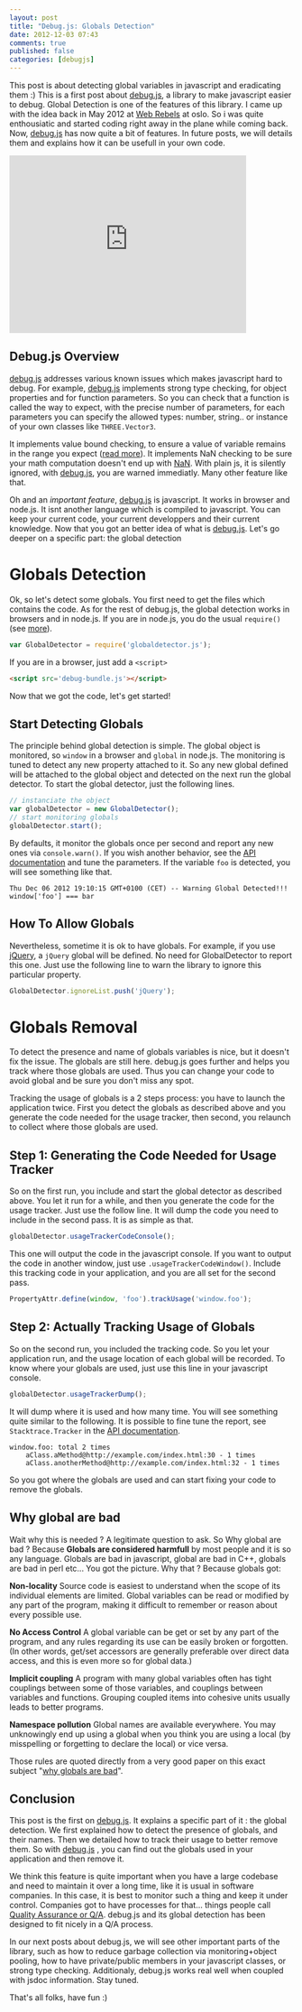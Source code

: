 ```yaml
---
layout: post
title: "Debug.js: Globals Detection"
date: 2012-12-03 07:43
comments: true
published: false
categories: [debugjs]
---
```


This post is about detecting global variables in javascript and eradicating them :)
This is a first post about [debug.js](https://github.com/jeromeetienne/debug.js),
a library to make javascript easier to debug.
Global Detection is one of the features of this library.
I came up with the idea back in May 2012 at 
[Web Rebels](https://twitter.com/web_rebels) at oslo.
So i was quite enthousiatic and started coding right away in the plane while coming back.
Now, [debug.js](https://github.com/jeromeetienne/debug.js) has now quite a bit of features. 
In future posts, we will details them and explains how it can be usefull in your own code. 

<iframe width="420" height="315" src="http://www.youtube.com/embed/dZzs4q3NFu8" frameborder="0" allowfullscreen></iframe>

<!-- more -->

## Debug.js Overview
[debug.js](https://github.com/jeromeetienne/debug.js) addresses various known issues which makes javascript hard to debug.
For example, [debug.js](https://github.com/jeromeetienne/debug.js) implements strong type checking, 
for object properties and for function parameters. So you can check that a function is 
called the way to expect, with the precise number of parameters, for each parameters you
can specify the allowed types: number, string.. or instance of your own classes 
like ```THREE.Vector3```.

It implements value bound checking, to ensure a value of variable remains in the range 
you expect ([read more](http://en.wikipedia.org/wiki/Bounds_checking)).
It implements NaN checking to be sure your math computation 
doesn't end up with [NaN](https://developer.mozilla.org/en-US/docs/JavaScript/Reference/Global_Objects/NaN).
With plain js, it is silently ignored, with [debug.js](https://github.com/jeromeetienne/debug.js), you are warned immediatly. 
Many other feature like that. 

Oh and an *important feature*, 
[debug.js](https://github.com/jeromeetienne/debug.js)
is javascript. 
It works in browser and node.js.
It isnt another language which is compiled to javascript.
You can keep your current code, your current developpers and their current knowledge.
Now that you got an better idea of what is [debug.js](https://github.com/jeromeetienne/debug.js).
Let's go deeper on a specific part: the global detection


# Globals Detection 

Ok, so let's detect some globals.
You first need to get the files which contains the code.
As for the rest of debug.js, the global detection works in browsers and in node.js.
If you are in node.js, you do the usual ```require()```
(see [more](http://nodejs.org/api/globals.html#globals_require)).

```javascript
var GlobalDetector = require('globaldetector.js');
```

If you are in a browser, just add a ```<script>```

```html
<script src='debug-bundle.js'></script>
```

Now that we got the code, let's get started!

## Start Detecting Globals
The principle behind global detection is simple. 
The global object is monitored, so ```window``` in a browser and ```global``` in node.js.
The monitoring is tuned to detect any new property attached to it.
So any new global defined will be attached to the global object and detected on the next run 
the global detector.
To start the global detector, just the following lines. 

```javascript
// instanciate the object
var globalDetector = new GlobalDetector();
// start monitoring globals 
globalDetector.start();
```

By defaults, it monitor the globals once per second
and report any new ones via ```console.warn()```.
If you wish another behavior, see the [API documentation](http://jeromeetienne.github.com/debug.js/docs/jsdocs/)
and tune the parameters. 
If the variable ```foo``` is detected, you will see something like that.

```
Thu Dec 06 2012 19:10:15 GMT+0100 (CET) -- Warning Global Detected!!! window['foo'] === bar 
```

## How To Allow Globals
Nevertheless, sometime it is ok to have globals.
For example, if you use [jQuery](http://example.com), a ```jQuery``` global will be defined.
No need for GlobalDetector to report this one. 
Just use the following line to warn the library to ignore this particular property.

```javascript
GlobalDetector.ignoreList.push('jQuery');
```

# Globals Removal
To detect the presence and name of globals variables is nice, but it doesn't fix the issue.
The globals are still here.
debug.js goes further and helps you track where those globals are used.
Thus you can change your code to avoid global and be sure you don't miss any spot.

Tracking the usage of globals is a 2 steps process: you have to launch the application twice.
First you detect the globals as described above and you generate the code needed
for the usage tracker, then second, you relaunch to collect where those globals are used.

## Step 1: Generating the Code Needed for Usage Tracker

So on the first run, you include and start the global detector as described above.
You let it run for a while, and then you generate the code for the usage tracker.
Just use the follow line.
It will dump the code you need to include in the second pass.
It is as simple as that.

```javascript
globalDetector.usageTrackerCodeConsole();
```

This one will output the code in the javascript console. 
If you want to output the code in another window, just use ```.usageTrackerCodeWindow()```.
Include this tracking code in your application, and you are all
set for the second pass.

```javascript
PropertyAttr.define(window, 'foo').trackUsage('window.foo');
```

## Step 2: Actually Tracking Usage of Globals

So on the second run, you included the tracking code. 
So you let your application run, and the usage location of each global will be recorded.
To know where your globals are used, just use this line in your javascript console.

```javascript
globalDetector.usageTrackerDump();
```

It will dump where it is used and how many time. 
You will see something quite similar to the following.
It is possible to fine tune the report, see ```Stacktrace.Tracker``` in the
[API documentation](http://jeromeetienne.github.com/debug.js/docs/jsdocs/).

```
window.foo: total 2 times
	aClass.aMethod@http://example.com/index.html:30 - 1 times
	aClass.anotherMethod@http://example.com/index.html:32 - 1 times 
```

So you got where the globals are used and can start fixing your code to remove 
the globals.

## Why global are bad

Wait why this is needed ? A legitimate question to ask. 
So Why global are bad ?
Because **Globals are considered harmfull** by most people and it is so any language. 
Globals are bad in javascript, global are bad in C++, globals are bad in perl etc... 
You got the picture.
Why that ? Because globals got:

**Non-locality** Source code is easiest to understand when the scope of its individual elements are limited. Global variables can be read or modified by any part of the program, making it difficult to remember or reason about every possible use.

**No Access Control** A global variable can be get or set by any part of the program, and any rules regarding its use can be easily broken or forgotten. (In other words, get/set accessors are generally preferable over direct data access, and this is even more so for global data.)

**Implicit coupling** A program with many global variables often has tight couplings between some of those variables, and couplings between variables and functions. Grouping coupled items into cohesive units usually leads to better programs.

**Namespace pollution** Global names are available everywhere. You may unknowingly end up using a global when you think you are using a local (by misspelling or forgetting to declare the local) or vice versa.

Those rules are quoted directly from a very good paper on this exact subject 
"[why globals are bad](http://c2.com/cgi/wiki?GlobalVariablesAreBad)".

## Conclusion

This post is the first on 
[debug.js](https://github.com/jeromeetienne/debug.js).
It explains a specific part of it
: the global detection.
We first explained how to detect the presence of globals, and their names. 
Then we detailed how to track their usage to better remove them.
So with [debug.js](https://github.com/jeromeetienne/debug.js)
, you can find out the globals used in your application and then remove it.

We think this feature is quite important when you have a large 
codebase and need to maintain it over a long time, like 
it is usual in software companies.
In this case, it is best to monitor such a thing and keep it under control.
Companies got to have processes for that... things people call
[Quality Assurance or Q/A](http://en.wikipedia.org/wiki/Quality_assurance).
debug.js and its global detection has been designed to fit nicely in a Q/A process.

In our next posts about debug.js, we will see other important parts of the library,
such as
how to reduce garbage collection via monitoring+object pooling,
how to have private/public members in your javascript classes,
or 
strong type checking.
Additionaly, debug.js works real well when coupled with jsdoc information.
Stay tuned.

That's all folks, have fun :)







